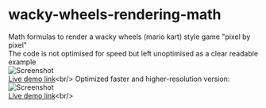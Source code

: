 # wacky-wheels-rendering-math
Math formulas to render a wacky wheels (mario kart) style game "pixel by pixel"<br/>
The code is not optimised for speed but left unoptimised as a clear readable example<br/> 
![Screenshot](https://github.com/luke-b/wacky-wheels-rendering-math/blob/master/wacky.png "rendering output")<br/>
[Live demo link](http://studio.sketchpad.cc/Yx1R3KedAV?)<br/>
Optimized faster and higher-resolution version:
![Screenshot](https://github.com/luke-b/wacky-wheels-rendering-math/blob/master/wacky3.png "rendering output")<br/>
[Live demo link](http://studio.sketchpad.cc/jDUhmlEOTY?)<br/>

